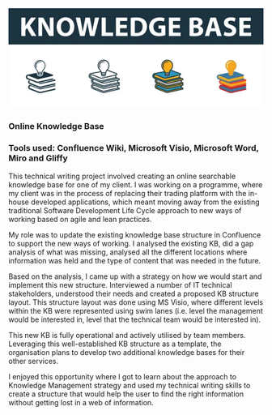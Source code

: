 <p align="center">
<img src="https://github.com/SilviaDias16/My-Portfolio/blob/main/Images/KB Header Tag.jpg" width="600">
</p>

### Online Knowledge Base

### Tools used: Confluence Wiki, Microsoft Visio, Microsoft Word, Miro and Gliffy

This technical writing project involved creating an online searchable knowledge base for one of my client. I was working on a programme, where my client was in the process of replacing their trading platform with the in-house developed applications, which meant moving away from the existing traditional Software Development Life Cycle approach to new ways of working based on agile and lean practices.

My role was to update the existing knowledge base structure in Confluence to support the new ways of working. I analysed the existing KB, did a gap analysis of what was missing, analysed all the different locations where information was held and the type of content that was needed in the future.

Based on the analysis, I came up with a strategy on how we would start and implement this new structure. Interviewed a number of IT technical stakeholders, understood their needs and created a proposed KB structure layout. This structure layout was done using MS Visio, where different levels within the KB were represented using swim lanes (i.e. level the management would be interested in, level that the technical team would be interested in). 

This new KB is fully operational and actively utilised by team members. Leveraging this well-established KB structure as a template, the organisation plans to develop two additional knowledge bases for their other services.

I enjoyed this opportunity where I got to learn about the approach to Knowledge Management strategy and used my technical writing skills to create a structure that would help the user to find the right information without getting lost in a web of information.


